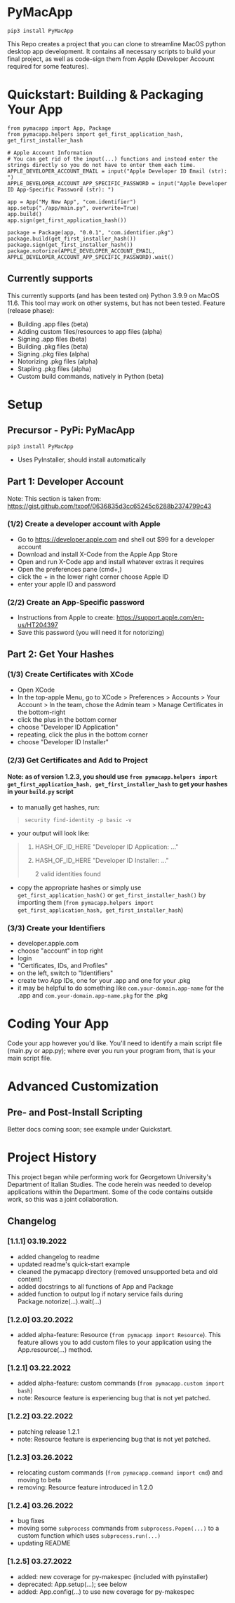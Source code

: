 # PyMacApp
```pip3 install PyMacApp```

This Repo creates a project that you can clone to streamline MacOS python desktop app development. It contains all necessary scripts to build your final project, as well as code-sign them from Apple (Developer Account required for some features).

# Quickstart: Building & Packaging Your App
```
from pymacapp import App, Package
from pymacapp.helpers import get_first_application_hash, get_first_installer_hash

# Apple Account Information
# You can get rid of the input(...) functions and instead enter the strings directly so you do not have to enter them each time.
APPLE_DEVELOPER_ACCOUNT_EMAIL = input("Apple Developer ID Email (str): ")
APPLE_DEVELOPER_ACCOUNT_APP_SPECIFIC_PASSWORD = input("Apple Developer ID App-Specific Password (str): ")

app = App("My New App", "com.identifier")
app.setup("./app/main.py", overwrite=True)
app.build()
app.sign(get_first_application_hash())

package = Package(app, "0.0.1", "com.identifier.pkg")
package.build(get_first_installer_hash())
package.sign(get_first_installer_hash())
package.notorize(APPLE_DEVELOPER_ACCOUNT_EMAIL, APPLE_DEVELOPER_ACCOUNT_APP_SPECIFIC_PASSWORD).wait()
```
## Currently supports
This currently supports (and has been tested on) Python 3.9.9 on MacOS 11.6. This tool may work on other systems, but has not been tested.
Feature (release phase):
- Building .app files (beta)
- Adding custom files/resources to app files (alpha)
- Signing .app files (beta)
- Building .pkg files (beta)
- Signing .pkg files (alpha)
- Notorizing .pkg files (alpha)
- Stapling .pkg files (alpha)
- Custom build commands, natively in Python (beta)

# Setup
## Precursor - PyPi: PyMacApp
```pip3 install PyMacApp```
- Uses PyInstaller, should install automatically
## Part 1: Developer Account
Note: This section is taken from: https://gist.github.com/txoof/0636835d3cc65245c6288b2374799c43
### (1/2) Create a developer account with Apple
- Go to https://developer.apple.com and shell out $99 for a developer account
- Download and install X-Code from the Apple App Store
- Open and run X-Code app and install whatever extras it requires
- Open the preferences pane (cmd+,)
- click the + in the lower right corner
choose Apple ID
- enter your apple ID and password
### (2/2) Create an App-Specific password
- Instructions from Apple to create: https://support.apple.com/en-us/HT204397
- Save this password (you will need it for notorizing)

## Part 2: Get Your Hashes
### (1/3) Create Certificates with XCode
- Open XCode
- In the top-apple Menu, go to XCode > Preferences > Accounts > Your Account > In the team, chose the Admin team > Manage Certificates in the bottom-right
- click the plus in the bottom corner
- choose "Developer ID Application"
- repeating, click the plus in the bottom corner
- choose "Developer ID Installer"
### (2/3) Get Certificates and Add to Project
#### Note: as of version 1.2.3, you should use ```from pymacapp.helpers import get_first_application_hash, get_first_installer_hash``` to get your hashes in your ```build.py``` script
- to manually get hashes, run:
> ```security find-identity -p basic -v```
- your output will look like:
> 1) HASH_OF_ID_HERE "Developer ID Application: ..."
> 2) HASH_OF_ID_HERE "Developer ID Installer: ..."
> 
>    2 valid identities found
- copy the appropriate hashes or simply use ```get_first_application_hash()``` or ```get_first_installer_hash()``` by importing them (```from pymacapp.helpers import get_first_application_hash, get_first_installer_hash```)
### (3/3) Create your Identifiers
- developer.apple.com
- choose "account" in top right
- login
- "Certificates, IDs, and Profiles"
- on the left, switch to "Identifiers"
- create two App IDs, one for your .app and one for your .pkg
- it may be helpful to do something like ```com.your-domain.app-name``` for the .app and ```com.your-domain.app-name.pkg``` for the .pkg
# Coding Your App
Code your app however you'd like. You'll need to identify a main script file (main.py or app.py); where ever you run your program from, that is your main script file.
# Advanced Customization
## Pre- and Post-Install Scripting
Better docs coming soon; see example under Quickstart.

# Project History
This project began while performing work for Georgetown University's Department of Italian Studies. The code herein was needed to develop applications within the Department. Some of the code contains outside work, so this was a joint collaboration. 

## Changelog
### [1.1.1] 03.19.2022
- added changelog to readme
- updated readme's quick-start example
- cleaned the pymacapp directory (removed unsupported beta and old content)
- added docstrings to all functions of App and Package
- added function to output log if notary service fails during Package.notorize(...).wait(...)
### [1.2.0] 03.20.2022
- added alpha-feature: Resource (```from pymacapp import Resource```). This feature allows you to add custom files to your application using the App.resource(...) method. 
### [1.2.1] 03.22.2022
- added alpha-feature: custom commands (```from pymacapp.custom import bash```)
- note: Resource feature is experiencing bug that is not yet patched.
### [1.2.2] 03.22.2022
- patching release 1.2.1
- note: Resource feature is experiencing bug that is not yet patched.
### [1.2.3] 03.26.2022
- relocating custom commands (```from pymacapp.command import cmd```) and moving to beta
- removing: Resource feature introduced in 1.2.0
### [1.2.4] 03.26.2022
- bug fixes
- moving some ```subprocess``` commands from ```subprocess.Popen(...)``` to a custom function which uses ```subprocess.run(...)```
- updating README
### [1.2.5] 03.27.2022
- added: new coverage for py-makespec (included with pyinstaller)
- deprecated: App.setup(...); see below
- added: App.config(...) to use new coverage for py-makespec
